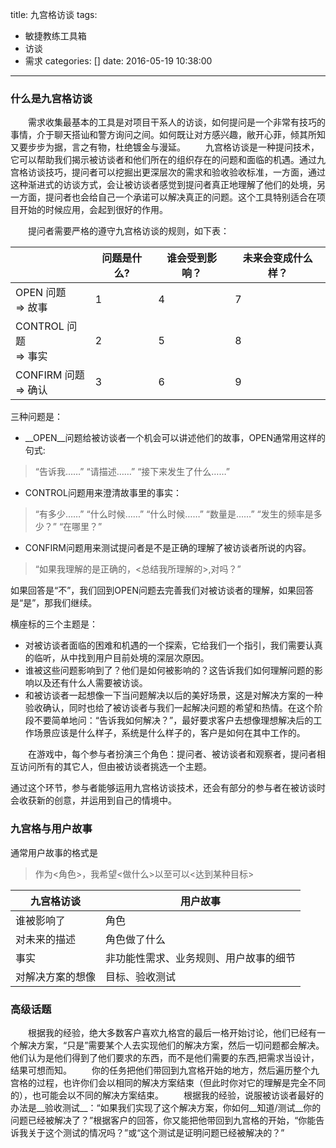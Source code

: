title: 九宫格访谈
tags:
  - 敏捷教练工具箱
  - 访谈
  - 需求
categories: []
date: 2016-05-19 10:38:00
---
### 什么是九宫格访谈
　　需求收集最基本的工具是对项目干系人的访谈，如何提问是一个非常有技巧的事情，介于聊天搭讪和警方询问之间。如何既让对方感兴趣，敝开心菲，倾其所知又要步步为据，言之有物，杜绝镀金与漫延。
　　九宫格访谈是一种提问技术，它可以帮助我们揭示被访谈者和他们所在的组织存在的问题和面临的机遇。通过九宫格访谈技巧，提问者可以挖掘出更深层次的需求和验收验收标准，一方面，通过这种渐进式的访谈方式，会让被访谈者感觉到提问者真正地理解了他们的处境，另一方面，提问者也会给自己一个承诺可以解决真正的问题。这个工具特别适合在项目开始的时候应用，会起到很好的作用。

　　提问者需要严格的遵守九宫格访谈的规则，如下表：

|    | 问题是什么? | 谁会受到影响？| 未来会变成什么样？|
|--- | --- | --- | --- |
|OPEN 问题 <br>=> 故事 | 1 | 4 | 7|
|CONTROL 问题 <br>=> 事实 | 2 | 5 | 8|
|CONFIRM 问题 <br>=> 确认| 3 | 6 | 9|

三种问题是：
* __OPEN__问题给被访谈者一个机会可以讲述他们的故事，OPEN通常用这样的句式:
> “告诉我……”
> “请描述……”
> “接下来发生了什么……”

* CONTROL问题用来澄清故事里的事实：
> “有多少……”
> “什么时候……”
> “什么时候……”
> “数量是……”
> “发生的频率是多少？”
> “在哪里？”
* CONFIRM问题用来测试提问者是不是正确的理解了被访谈者所说的内容。
> “如果我理解的是正确的，<总结我所理解的>,对吗？”

如果回答是“不”，我们回到OPEN问题去完善我们对被访谈者的理解，如果回答是“是”，那我们继续。

横座标的三个主题是：
* 对被访谈者面临的困难和机遇的一个探索，它给我们一个指引，我们需要认真的临听，从中找到用户目前处境的深层次原因。
* 谁被这些问题影响到了？他们是如何被影响的？这告诉我们如何理解问题的影响以及还有什么人需要被访谈。
* 和被访谈者一起想像一下当问题解决以后的美好场景，这是对解决方案的一种验收确认，同时也给了被访谈者与我们一起解决问题的希望和热情。在这个阶段不要简单地问：“告诉我如何解决？”，最好要求客户去想像理想解决后的工作场景应该是什么样子，系统是什么样子的，客户是如何在其中工作的。

　　在游戏中，每个参与者扮演三个角色：提问者、被访谈者和观察者，提问者相互访问所有的其它人，但由被访谈者挑选一个主题。

通过这个环节，参与者能够运用九宫格访谈技术，还会有部分的参与者在被访谈时会收获新的创意，并运用到自己的情境中。

### 九宫格与用户故事
通常用户故事的格式是
> 作为<角色>，我希望<做什么>以至可以<达到某种目标>

| 九宫格访谈       | 用户故事                               |
| ---              | ---                                    |
| 谁被影响了       | 角色                                   |
| 对未来的描述     | 角色做了什么                           |
| 事实             | 非功能性需求、业务规则、用户故事的细节 |
| 对解决方案的想像 | 目标、验收测试                         |

### 高级话题
　　根据我的经验，绝大多数客户喜欢九格宫的最后一格开始讨论，他们已经有一个解决方案，“只是”需要某个人去实现他们的解决方案，然后一切问题都会解决。他们认为是他们得到了他们要求的东西，而不是他们需要的东西,把需求当设计，结果可想而知。
　　你的任务把他们带回到九宫格开始的地方，然后遍历整个九宫格的过程，也许你们会以相同的解决方案结束（但此时你对它的理解是完全不同的），也可能会以不同的解决方案结束。
　　根据我的经验，说服被访谈者最好的办法是__验收测试__：“如果我们实现了这个解决方案，你如何__知道/测试__你的问题已经被解决了？”根据客户的回答，你又能把他带回到九宫格的开始，“你能告诉我关于这个测试的情况吗？”或“这个测试是证明问题已经被解决的？”